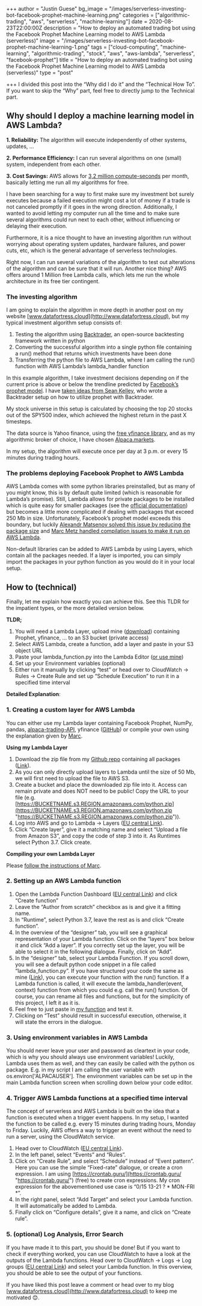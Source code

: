 +++
author = "Justin Guese"
bg_image = "/images/serverless-investing-bot-facebook-prophet-machine-learning.png"
categories = ["algorithmic-trading", "aws", "serverless", "machine-learning"]
date = 2020-08-23T22:00:00Z
description = "How to deploy an automated trading bot using the Facebook Prophet Machine Learning model to AWS Lambda (serverless)"
image = "/images/serverless-investing-bot-facebook-prophet-machine-learning-1.png"
tags = ["cloud-computing", "machine-learning", "algorithmic-trading", "stock", "aws", "aws-lambda", "serverless", "facebook-prophet"]
title = "How to deploy an automated trading bot using the Facebook Prophet Machine Learning model to AWS Lambda (serverless)"
type = "post"

+++
I divided this post into the “Why did I do it” and the “Technical How To”. If you want to skip the “Why” part, feel free to directly jump to the Technical part.

## Why should I deploy a machine learning model in AWS Lambda?

**1. Reliability:** The algorithm will execute independently of other systems, updates, …

**2. Performance Efficiency:** I can run several algorithms on one (small) system, independent from each other.

**3. Cost Savings:** AWS allows for [3,2 million compute-seconds](https://aws.amazon.com/lambda/?did=ft_card&trk=ft_card) per month, basically letting me run all my algorithms for free.

I have been searching for a way to first make sure my investment bot surely executes because a failed execution might cost a lot of money if a trade is not canceled promptly if it goes in the wrong direction. Additionally, I wanted to avoid letting my computer run all the time and to make sure several algorithms could run next to each other, without influencing or delaying their execution.

Furthermore, it is a nice thought to have an investing algorithm run without worrying about operating system updates, hardware failures, and power cuts, etc, which is the general advantage of serverless technologies.

Right now, I can run several variations of the algorithm to test out alterations of the algorithm and can be sure that it will run. Another nice thing? AWS offers around 1 Million free Lambda calls, which lets me run the whole architecture in its free tier contingent.

### The investing algorithm

I am going to explain the algorithm in more depth in another post on my website [www.datafortress.cloud](http://www.datafortress.cloud), but my typical investment algorithm setup consists of:

1. Testing the algorithm using [Backtrader](https://www.backtrader.com/), an open-source backtesting framework written in python
2. Converting the successful algorithm into a single python file containing a run() method that returns which investments have been done
3. Transferring the python file to AWS Lambda, where I am calling the run() function with AWS Lambda’s lambda_handler function

In this example algorithm, I take investment decisions depending on if the current price is above or below the trendline predicted by [Facebook’s prophet model](https://facebook.github.io/prophet/). I have [taken ideas from Sean Kelley](http://seangtkelley.me/blog/2018/08/15/algo-trading-pt2), who wrote a Backtrader setup on how to utilize prophet with Backtrader.

My stock universe in this setup is calculated by choosing the top 20 stocks out of the SPY500 index, which achieved the highest return in the past X timesteps.

The data source is Yahoo finance, using the [free yfinance library](https://pypi.org/project/yfinance/), and as my algorithmic broker of choice, I have chosen [Alpaca.markets](https://alpaca.markets/).

In my setup, the algorithm will execute once per day at 3 p.m. or every 15 minutes during trading hours.

### The problems deploying Facebook Prophet to AWS Lambda

AWS Lambda comes with some python libraries preinstalled, but as many of you might know, this is by default quite limited (which is reasonable for Lambda’s promise). Still, Lambda allows for private packages to be installed which is quite easy for smaller packages (see the [official documentation](https://docs.aws.amazon.com/lambda/latest/dg/python-package.html)) but becomes a little more complicated if dealing with packages that exceed 250 Mb in size. Unfortunately, Facebook’s prophet model exceeds this boundary, but luckily [Alexandr Matsenov solved this issue by reducing the package size](https://towardsdatascience.com/how-to-get-fbprophet-work-on-aws-lambda-c3a33a081aaf) and [Marc Metz handled compilation issues to make it run on AWS Lambda](https://github.com/marcmetz/How-To-Deploy-Facebook-Prophet-on-AWS-Lambda).

Non-default libraries can be added to AWS Lambda by using Layers, which contain all the packages needed. If a layer is imported, you can simply import the packages in your python function as you would do it in your local setup.

## How to (technical)

Finally, let me explain how exactly you can achieve this. See this TLDR for the impatient types, or the more detailed version below.

**TLDR;**

1. You will need a Lambda Layer, upload mine ([download](https://github.com/JustinGuese/How-To-Deploy-Facebook-Prophet-on-AWS-Lambda/raw/master/python.zip)) containing Prophet, yfinance, … to an S3 bucket (private access)
2. Select AWS Lambda, create a function, add a layer and paste in your S3 object URL
3. Paste your lambda_function.py into the Lambda Editor ([or use mine](https://github.com/JustinGuese/How-To-Deploy-Facebook-Prophet-on-AWS-Lambda/blob/master/lambda_function.py))
4. Set up your Environment variables (optional)
5. Either run it manually by clicking “test” or head over to CloudWatch -> Rules -> Create Rule and set up “Schedule Execution” to run it in a specified time interval

**Detailed Explanation**:

### 1. Creating a custom layer for AWS Lambda

You can either use my Lambda layer containing Facebook Prophet, NumPy, pandas, [alpaca-trading-API](https://github.com/alpacahq/alpaca-trade-api-python), yfinance ([GitHub](https://github.com/JustinGuese/How-To-Deploy-Facebook-Prophet-on-AWS-Lambda)) or compile your own using the explanation given by [Marc](https://medium.com/@marc.a.metz/docker-run-rm-it-v-pwd-var-task-lambci-lambda-build-python3-7-bash-c7d53f3b7eb2).

**Using my Lambda Layer**

1. Download the zip file from my [Github repo](https://github.com/JustinGuese/How-To-Deploy-Facebook-Prophet-on-AWS-Lambda/raw/master/python.zip) containing all packages ([Link](https://github.com/JustinGuese/How-To-Deploy-Facebook-Prophet-on-AWS-Lambda/raw/master/python.zip)).
2. As you can only directly upload layers to Lambda until the size of 50 Mb, we will first need to upload the file to AWS S3.
3. Create a bucket and place the downloaded zip file into it. Access can remain private and does NOT need to be public! Copy the URL to your file (e.g. [https://BUCKETNAME.s3.REGION.amazonaws.com/python.zip](https://BUCKETNAME.s3.REGION.amazonaws.com/python.zip "https://BUCKETNAME.s3.REGION.amazonaws.com/python.zip")).
4. Log into AWS and go to Lambda -> Layers ([EU central Link](https://eu-central-1.console.aws.amazon.com/lambda/home?region=eu-central-1#/layers)).
5. Click “Create layer”, give it a matching name and select “Upload a file from Amazon S3”, and copy the code of step 3 into it. As Runtimes select Python 3.7. Click create.

**Compiling your own Lambda Layer**

Please [follow the instructions of Marc](https://medium.com/@marc.a.metz/docker-run-rm-it-v-pwd-var-task-lambci-lambda-build-python3-7-bash-c7d53f3b7eb2).

### 2. Setting up an AWS Lambda function

1. Open the Lambda Function Dashboard ([EU central Link](https://eu-central-1.console.aws.amazon.com/lambda/home?region=eu-central-1#/functions)) and click “Create function”
2. Leave the “Author from scratch” checkbox as is and give it a fitting name.
3. In “Runtime”, select Python 3.7, leave the rest as is and click “Create function”.
4. In the overview of the “designer” tab, you will see a graphical representation of your Lambda function. Click on the “layers” box below it and click “Add a layer”. If you correctly set up the layer, you will be able to select it in the following dialogue. Finally, click on “Add”.
5. In the “designer” tab, select your Lambda Function. If you scroll down, you will see a default python code snippet in a file called “lambda_function.py”. If you have structured your code the same as mine ([Link](https://github.com/JustinGuese/How-To-Deploy-Facebook-Prophet-on-AWS-Lambda/blob/master/lambda_function.py)), you can execute your function with the run() function. If a Lambda function is called, it will execute the lambda_handler(event, context) function from which you could e.g. call the run() function. Of course, you can rename all files and functions, but for the simplicity of this project, I left it as it is.
6. Feel free to just paste in [my function](https://github.com/JustinGuese/How-To-Deploy-Facebook-Prophet-on-AWS-Lambda/blob/master/lambda_function.py) and test it.
7. Clicking on “Test” should result in successful execution, otherwise, it will state the errors in the dialogue.

### 3. Using environment variables in AWS Lambda

You should never leave your user and password as cleartext in your code, which is why you should always use environment variables! Luckily, Lambda uses them as well, and they can easily be called with the python os package. E.g. in my script I am calling the user variable with os.environ\['ALPACAUSER'\]. The environment variables can be set up in the main Lambda function screen when scrolling down below your code editor.

### 4. Trigger AWS Lambda functions at a specified time interval

The concept of serverless and AWS Lambda is built on the idea that a function is executed when a trigger event happens. In my setup, I wanted the function to be called e.g. every 15 minutes during trading hours, Monday to Friday. Luckily, AWS offers a way to trigger an event without the need to run a server, using the CloudWatch service.

1. Head over to CloudWatch ([EU central Link](https://eu-central-1.console.aws.amazon.com/cloudwatch/home?region=eu-central-1)).
2. In the left panel, select “Events” and “Rules”.
3. Click on “Create Rule”, and select “Schedule” instead of “Event pattern”. Here you can use the simple “Fixed-rate” dialogue, or create a cron expression. I am using [https://crontab.guru/](https://crontab.guru/ "https://crontab.guru/") (free) to create cron expressions. My cron expression for the abovementioned use case is “0/15 13-21 ? * MON-FRI *”.
4. In the right panel, select “Add Target” and select your Lambda function. It will automatically be added to Lambda.
5. Finally click on “Configure details”, give it a name, and click on “Create rule”.

### 5. (optional) Log Analysis, Error Search

If you have made it to this part, you should be done! But if you want to check if everything worked, you can use CloudWatch to have a look at the outputs of the Lambda functions. Head over to CloudWatch -> Logs -> Log groups ([EU central Link](https://eu-central-1.console.aws.amazon.com/cloudwatch/home?region=eu-central-1#logsV2:log-groups)) and select your Lambda function. In this overview, you should be able to see the output of your functions.

If you have liked this post leave a comment or head over to my blog [www.datafortress.cloud](http://www.datafortress.cloud) to keep me motivated 😊.